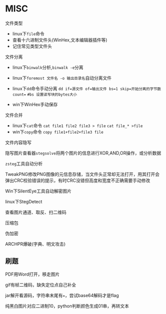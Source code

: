 # MISC

文件类型

- linux下`file`命令
- 查看十六进制文件头(WinHex,文本编辑器插件等)
- 记住常见类型文件头

文件分离

- linux下`binwalk`分析,`binwalk -e`分离

- linux下`foremost 文件名 -o 输出目录名`自动分离文件

- linux下`dd`命令手动分离
  `dd if=源文件 of=输出文件 bs=1 skip=开始分离的字节数 count=`
  `#bs 设置读写块的bytes大小`
- win下WinHex手动保存

文件合并

- linux下`cat`命令
  `cat file1 file2 file3 > file`
  `cat file_* >file`
- win下`copy`命令
  `copy file1+file2+file3 file`

文件内容隐写

隐写图片查看器`stegsolve`将两个图片的信息进行XOR,AND,OR操作，或分析数据

`zsteg`工具自动分析

TweakPNG修改PNG图像的元信息存储，当文件头正常却无法打开，用其打开会弹出CRC校验错误的提示，有时CRC没错但高度和宽度不正确需要手动修改

Win下SilentEye工具自动解密图片

linux下StegDetect

查看图片通道、取反、扫二维码

压缩包

伪加密

ARCHPR爆破(字典、明文攻击)

## 刷题

PDF用Word打开，移走图片

gif有帧二维码，缺失定位点自己补全

jar解开看源码，字符串末尾有`=`，尝试base64解码才是flag

纯黑白图片对应二进制10，python判断颜色生成01串，再转文本
